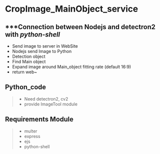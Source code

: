 # CropImage_MainObject_service

## ***Connection between Nodejs and detectron2 with  ***python-shell***

* Send image to server in WebSite
* Nodejs send Image to Python
* Detection object
* Find Main object
* Expand image around Main_object fitting rate (default 16:9)
* return web~

Python_code
----------------------------------------------------
> * Need detectron2, cv2
> * provide ImageTool module


Requirements Module
--------------------------------------------------
> * multer
> * express
> * ejs
> * python-shell
